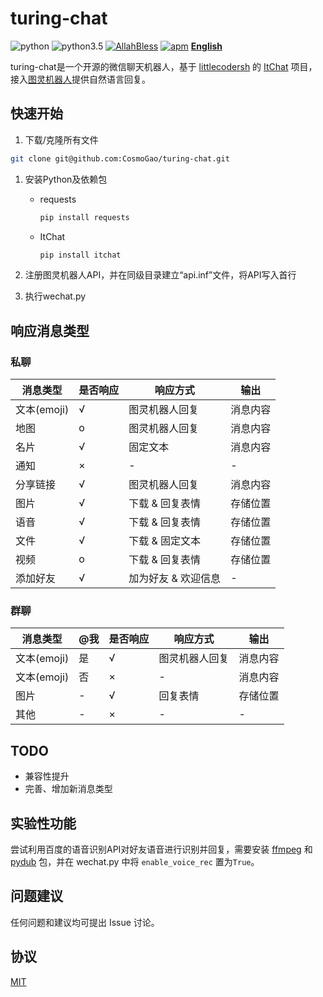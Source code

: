 # turing-chat 

![python](https://img.shields.io/badge/python-2.7-ff69b4.svg) ![python3.5](https://img.shields.io/badge/python-3.5-blue.svg) [![AllahBless](https://cdn.rawgit.com/LunaGao/BlessYourCodeTag/master/tags/ramen.svg)](https://github.com/LunaGao/BlessYourCodeTag) [![apm](https://img.shields.io/apm/l/vim-mode.svg)](/LICENSE)     **[English](/docs/README.md)**

turing-chat是一个开源的微信聊天机器人，基于 [littlecodersh](https://github.com/littlecodersh) 的 [ItChat](https://github.com/littlecodersh/ItChat) 项目， 接入[图灵机器人](http://www.tuling123.com/)提供自然语言回复。

## 快速开始
1. 下载/克隆所有文件

```bash
git clone git@github.com:CosmoGao/turing-chat.git
```

1. 安装Python及依赖包

    - requests

        ```bash
        pip install requests
        ```
    
    - ItChat

        ```bash
        pip install itchat
        ```
1. 注册图灵机器人API，并在同级目录建立“api.inf”文件，将API写入首行

1. 执行wechat.py


## 响应消息类型
### 私聊
| 消息类型 | 是否响应 | 响应方式 | 输出 | 
| --- | --- | --- | --- | 
| 文本(emoji) | √ | 图灵机器人回复 | 消息内容 | 
| 地图 | o | 图灵机器人回复 | 消息内容 | 
| 名片 | √ | 固定文本 | 消息内容 | 
| 通知 | × | - | - | 
| 分享链接 | √ | 图灵机器人回复 | 消息内容 | 
| 图片 | √ | 下载 & 回复表情 | 存储位置 | 
| 语音 | √ | 下载 & 回复表情 | 存储位置 | 
| 文件 | √ | 下载 & 固定文本 | 存储位置 | 
| 视频 | o | 下载 & 回复表情 | 存储位置 | 
| 添加好友 | √ | 加为好友 & 欢迎信息 | - | 

### 群聊
| 消息类型 | @我 | 是否响应 | 响应方式 | 输出 | 
| --- | --- | --- | --- | --- | 
| 文本(emoji) | 是 | √ | 图灵机器人回复 | 消息内容 | 
| 文本(emoji) | 否 | × | - | 消息内容 | 
| 图片 | - | √ | 回复表情 | 存储位置 | 
| 其他 | - | × | - | - | 


## TODO
 - 兼容性提升
 - 完善、增加新消息类型

## 实验性功能
尝试利用百度的语音识别API对好友语音进行识别并回复，需要安装 [ffmpeg](http://ffmpeg.org/) 和 [pydub](https://github.com/jiaaro/pydub) 包，并在 wechat.py 中将 `enable_voice_rec` 置为`True`。


## 问题建议
任何问题和建议均可提出 Issue 讨论。

## 协议
[MIT](./LICENSE)
